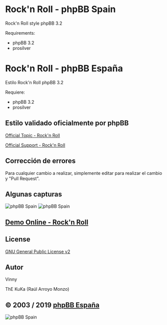 Rock'n Roll - phpBB Spain
=========================

Rock'n Roll style phpBB 3.2

Requirements:
- phpBB 3.2
- prosilver

Rock'n Roll - phpBB España
==========================

Estilo Rock'n Roll phpBB 3.2

Requiere:
- phpBB 3.2
- prosilver

## Estilo validado oficialmente por phpBB 
[Official Topic - Rock'n Roll](https://www.phpbb.com/community/viewtopic.php?f=596&p=14827036#p14827036)

[Official Support - Rock'n Roll](https://www.phpbb.com/community/viewtopic.php?f=596&p=14827036#p14827036)

## Corrección de errores
Para cualquier cambio a realizar, simplemente editar para realizar el cambio y "Pull Request".

## Algunas capturas
![phpBB Spain](https://www.phpbb-es.com/archivos/roll_screen.png) 
![phpBB Spain](https://www.phpbb-es.com/archivos/roll_screen2.png) 

## [Demo Online - Rock'n Roll](https://www.phpbb-es.com/styles/demo/#rockn_roll)

## License
[GNU General Public License v2](http://opensource.org/licenses/GPL-2.0)

## Autor
Vinny

ThE KuKa (Raúl Arroyo Monzo)

## © 2003 / 2019 [phpBB España](https://www.phpbb-es.com)

![phpBB Spain](https://www.phpbb-es.com/images/logo_new_small.png) 

